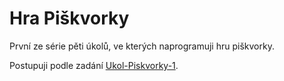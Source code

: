 # Hra Piškvorky

První ze série pěti úkolů, ve kterých naprogramuji hru piškvorky.

Postupuji podle zadání [Ukol-Piskvorky-1](https://github.com/Czechitas-podklady-WEB/Ukol-Piskvorky-1).
